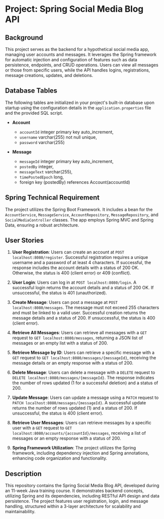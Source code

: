 # Project: Spring Social Media Blog API

## Background
This project serves as the backend for a hypothetical social media app, managing user accounts and messages. It leverages the Spring framework for automatic injection and configuration of features such as data persistence, endpoints, and CRUD operations. Users can view all messages or those from specific users, while the API handles logins, registrations, message creations, updates, and deletions.

## Database Tables
The following tables are initialized in your project's built-in database upon startup using the configuration details in the `application.properties` file and the provided SQL script.

- **Account**
  - `accountId` integer primary key auto_increment,
  - `username` varchar(255) not null unique,
  - `password` varchar(255)

- **Message**
  - `messageId` integer primary key auto_increment,
  - `postedBy` integer,
  - `messageText` varchar(255),
  - `timePostedEpoch` long,
  - foreign key (postedBy) references Account(accountId)

## Spring Technical Requirement
The project utilizes the Spring Boot Framework. It includes a bean for the `AccountService`, `MessageService`, `AccountRepository`, `MessageRepository`, and `SocialMediaController` classes. The app employs Spring MVC and Spring Data, ensuring a robust architecture.

## User Stories
1. **User Registration**: Users can create an account at `POST localhost:8080/register`. Successful registration requires a unique username and a password of at least 4 characters. If successful, the response includes the account details with a status of 200 OK. Otherwise, the status is 400 (client error) or 409 (conflict).

2. **User Login**: Users can log in at `POST localhost:8080/login`. A successful login returns the account details and a status of 200 OK. If unsuccessful, the status is 401 (unauthorized).

3. **Create Message**: Users can post a message at `POST localhost:8080/messages`. The message must not exceed 255 characters and must be linked to a valid user. Successful creation returns the message details and a status of 200. If unsuccessful, the status is 400 (client error).

4. **Retrieve All Messages**: Users can retrieve all messages with a `GET` request to `GET localhost:8080/messages`, returning a JSON list of messages or an empty list with a status of 200.

5. **Retrieve Message by ID**: Users can retrieve a specific message with a `GET` request to `GET localhost:8080/messages/{messageId}`, receiving the message details or an empty response with a status of 200.

6. **Delete Message**: Users can delete a message with a `DELETE` request to `DELETE localhost:8080/messages/{messageId}`. The response indicates the number of rows updated (1 for a successful deletion) and a status of 200.

7. **Update Message**: Users can update a message using a `PATCH` request to `PATCH localhost:8080/messages/{messageId}`. A successful update returns the number of rows updated (1) and a status of 200. If unsuccessful, the status is 400 (client error).

8. **Retrieve User Messages**: Users can retrieve messages by a specific user with a `GET` request to `GET localhost:8080/accounts/{accountId}/messages`, receiving a list of messages or an empty response with a status of 200.

9. **Spring Framework Utilization**: The project utilizes the Spring framework, including dependency injection and Spring annotations, enhancing code organization and functionality.

## Description
This repository contains the Spring Social Media Blog API, developed during an 11-week Java training course. It demonstrates backend concepts, utilizing Spring and its dependencies, including RESTful API design and data persistence. The project features user registration, login, and message handling, structured within a 3-layer architecture for scalability and maintainability.


